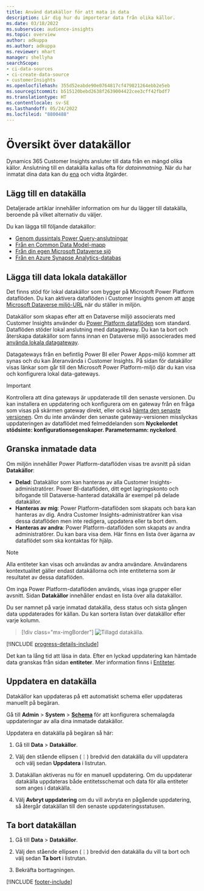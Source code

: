 ```yaml
---
title: Använd datakällor för att mata in data
description: Lär dig hur du importerar data från olika källor.
ms.date: 03/18/2022
ms.subservice: audience-insights
ms.topic: overview
author: adkuppa
ms.author: adkuppa
ms.reviewer: mhart
manager: shellyha
searchScope:
- ci-data-sources
- ci-create-data-source
- customerInsights
ms.openlocfilehash: 355d52eabde90e0764817cf479821264ebb2e5eb
ms.sourcegitcommit: b515120bebd2638f2639004422cee3cff42fbdf7
ms.translationtype: HT
ms.contentlocale: sv-SE
ms.lasthandoff: 05/24/2022
ms.locfileid: "8800488"
---
```

# <a name="data-sources-overview"></a>Översikt över datakällor



Dynamics 365 Customer Insights ansluter till data från en mängd olika källor. Anslutning till en datakälla kallas ofta för *datainmatning*. När du har inmatat dina data kan du [ena](data-unification.md) och vidta åtgärder.

## <a name="add-a-data-source"></a>Lägg till en datakälla

Detaljerade artiklar innehåller information om hur du lägger till datakälla, beroende på vilket alternativ du väljer.

Du kan lägga till följande datakällor:

- [Genom dussintals Power Query-anslutningar](connect-power-query.md)
- [Från en Common Data Model-mapp](connect-common-data-model.md)
- [Från din egen Microsoft Dataverse sjö](connect-dataverse-managed-lake.md)
- [Från en Azure Synapse Analytics-databas](connect-synapse.md)

## <a name="add-data-from-on-premises-data-sources"></a>Lägga till data lokala datakällor

Det finns stöd för lokal datakällor som bygger på Microsoft Power Platform dataflöden. Du kan aktivera dataflöden i Customer Insights genom att [ange Microsoft Dataverse miljö-URL](create-environment.md) när du ställer in miljön.

Datakällor som skapas efter att en Dataverse miljö associerats med Customer Insights använder du [Power Platform dataflöden](/power-query/dataflows/overview-dataflows-across-power-platform-dynamics-365) som standard. Dataflöden stöder lokal anslutning med datagateway. Du kan ta bort och återskapa datakällor som fanns innan en Dataverse miljö associerades med [använda lokala datagateway](/data-integration/gateway/service-gateway-app).

Datagateways från en befintlig Power BI eller Power Apps-miljö kommer att synas och du kan återanvända i Customer Insights. På sidan för datakällor visas länkar som går till den Microsoft Power Platform-miljö där du kan visa och konfigurera lokal data-gateways.

> [!IMPORTANT]
> Kontrollera att dina gateways är uppdaterade till den senaste versionen. Du kan installera en uppdatering och konfigurera om en gateway från en fråga som visas på skärmen gateway direkt, eller också [hämta den senaste versionen](https://powerapps.microsoft.com/downloads/). Om du inte använder den senaste gateway-versionen misslyckas uppdateringen av dataflödet med felmeddelanden som **Nyckelordet stödsinte: konfigurationsegenskaper. Parameternamn: nyckelord**.

## <a name="review-ingested-data"></a>Granska inmatade data
Om miljön innehåller Power Platform-dataflöden visas tre avsnitt på sidan **Datakällor**: 
- **Delad**: Datakällor som kan hanteras av alla Customer Insights-administratörer. Power BI-dataflöden, ditt eget lagringskonto och bifogande till Dataverse-hanterad datakälla är exempel på delade datakällor.
- **Hanteras av mig**: Power Platform-dataflöden som skapats och bara kan hanteras av dig. Andra Customer Insights-administratörer kan visa dessa dataflöden men inte redigera, uppdatera eller ta bort dem.
- **Hanteras av andra**: Power Platform-dataflöden som skapats av andra administratörer. Du kan bara visa dem. Här finns en lista över ägarna av dataflödet som ska kontaktas för hjälp.
> [!NOTE]
> Alla entiteter kan visas och användas av andra användare. Användarens kontextualitet gäller endast datakällorna och inte entiteterna som är resultatet av dessa dataflöden.

Om inga Power Platform-dataflöden används, visas inga grupper eller avsnitt. Sidan **Datakällor** innehåller endast en lista över alla datakällor.

Du ser namnet på varje inmatad datakälla, dess status och sista gången data uppdaterades för källan. Du kan sortera listan över datakällor efter varje kolumn.

> [!div class="mx-imgBorder"]
> ![Tillagd datakälla.](media/configure-data-datasource-added.png "Tillagd datakälla")

[!INCLUDE [progress-details-include](includes/progress-details-pane.md)]

Det kan ta lång tid att läsa in data. Efter en lyckad uppdatering kan hämtade data granskas från sidan **entiteter**. Mer information finns i [Entiteter](entities.md).

## <a name="refresh-a-data-source"></a>Uppdatera en datakälla

Datakällor kan uppdateras på ett automatiskt schema eller uppdateras manuellt på begäran. 

Gå till **Admin** > **System** > [**Schema**](system.md#schedule-tab) för att konfigurera schemalagda uppdateringar av alla dina inmatade datakällor.

Uppdatera en datakälla på begäran så här:

1. Gå till **Data** > **Datakällor**.

2. Välj den stående ellipsen (&vellip;) bredvid den datakälla du vill uppdatera och välj sedan **Uppdatera** i listrutan.

3. Datakällan aktiveras nu för en manuell uppdatering. Om du uppdaterar datakälla uppdateras både entitetsschemat och data för alla entiteter som anges i datakälla.

4. Välj **Avbryt uppdatering** om du vill avbryta en pågående uppdatering, så återgår datakällan till den senaste uppdateringsstatusen.

## <a name="delete-a-data-source"></a>Ta bort datakällan

1. Gå till **Data** > **Datakällor**.

2. Välj den stående ellipsen (&vellip;) bredvid den datakälla du vill ta bort och välj sedan **Ta bort** i listrutan.

3. Bekräfta borttagningen.


[!INCLUDE [footer-include](includes/footer-banner.md)]
